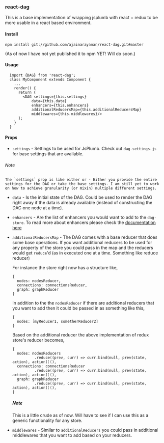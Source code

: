 ### react-dag

This is a base implementation of wrapping jsplumb with react + redux to be more usable in a react based environment.

#### Install

`npm install git://github.com/ajainarayanan/react-dag.git#master`

  (As of now I have not yet published it to npm YET! Will do soon.)

#### Usage
  ```
    import {DAG} from 'react-dag';
    class MyComponent extends Component {
      ...
      render() {
        return (
          <DAG settings={this.settings}
              data={this.data}
              enhancers={this.enhancers}
              additionalReducersMap={this.additionalReducersMap}
              middlewares={this.middlewares}/>
        );
      }
    }
  ```

#### Props
  - `settings` - Settings to be used for JsPlumb. Check out `dag-settings.js` for base settings that are available.
  ###### Note
    The `settings` prop is like either or - Either you provide the entire settings for the DAG or take the base settings. I am still yet to work on how to achieve granularity (or mixin) multiple different settings.

  - `data` - Is the initial state of the DAG. Could be used to render the DAG right away if the data is already available (instead of constructing the DAG one node at a time).

  - `enhancers` - Are the list of enhancers you would want to add to the `dag-store`. To read more about enhancers please check the [documentation here](https://github.com/reactjs/redux/blob/master/docs/Glossary.md#store-enhancer)

  - `additionalReducersMap` - The DAG comes with a base reducer that does some base operations. If you want additional reducers to be used for any property of the store you could pass in the map and the reducers would get `reduce`'d (as in executed one at a time. Something like reduce reducer)

    For instance the store right now has a structure like,
      ```
      {
        nodes: nodesReducer,
        connections: connectionsReducer,
        graph: graphReducer
      }
      ```
      In addition to the the `nodesReducer` if there are additional reducers that you want to add then it could be passed in as something like this,

      ```
      {
        nodes: [myReducer1, sometherReducer2]
      }
      ```

      Based on the additional reducer the above implementation of redux store's reducer becomes,

      ```
      {
        nodes: nodesReducers
                .reduce((prev, curr) => curr.bind(null, prev(state, action), action))(),
        connections: connectionsReducer
                .reduce((prev, curr) => curr.bind(null, prev(state, action), action))(),
        graph: graphReducer
                .reduce((prev, curr) => curr.bind(null, prev(state, action), action))(),
      }
      ```
    ##### Note
      This is a little crude as of now. Will have to see if I can use this as a generic functionality for any store.

  - `middlewares` - Similar to `additionalReducers` you could pass in additional middlewares that you want to add based on your reducers.
